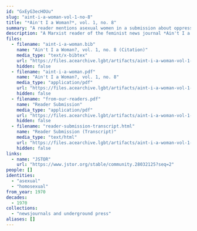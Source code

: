 ```yaml
---
id: "GxEyG3ecHOUu"
slug: "aint-i-a-woman-vol-1-no-8"
title: "*Ain't I a Woman?*, vol. 1, no. 8"
summary: "A reader mentions asexual women in a submission about oppression in queer relationships"
description: "A Marxist reader of the feminist news journal *Ain't I a Woman?* mentions asexual women in a submission about oppression in queer relationships"
files:
  - filename: "aint-i-a-woman.bib"
    name: "Ain't I a Woman?, vol. 1, no. 8 (Citation)"
    media_type: "text/x-bibtex"
    url: "https://files.acearchive.lgbt/artifacts/aint-i-a-woman-vol-1-no-8/aint-i-a-woman.bib"
    hidden: false
  - filename: "aint-i-a-woman.pdf"
    name: "Ain't I a Woman?, vol. 1, no. 8"
    media_type: "application/pdf"
    url: "https://files.acearchive.lgbt/artifacts/aint-i-a-woman-vol-1-no-8/aint-i-a-woman.pdf"
    hidden: false
  - filename: "from-our-readers.pdf"
    name: "Reader Submission"
    media_type: "application/pdf"
    url: "https://files.acearchive.lgbt/artifacts/aint-i-a-woman-vol-1-no-8/from-our-readers.pdf"
    hidden: false
  - filename: "reader-submission-transcript.html"
    name: "Reader Submission (Transcript)"
    media_type: "text/html"
    url: "https://files.acearchive.lgbt/artifacts/aint-i-a-woman-vol-1-no-8/reader-submission-transcript.html"
    hidden: false
links:
  - name: "JSTOR"
    url: "https://www.jstor.org/stable/community.28032125?seq=2"
people: []
identities:
  - "asexual"
  - "homosexual"
from_year: 1970
decades:
  - 1970
collections:
  - "newsjournals and underground press"
aliases: []
---
```


